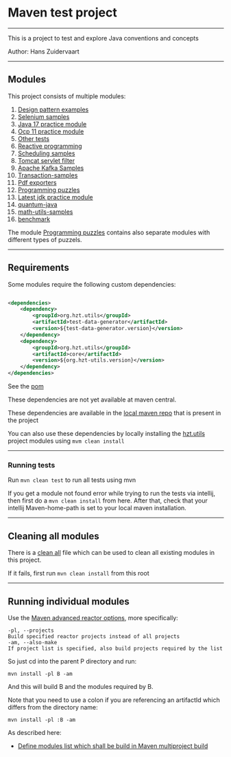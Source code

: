 # Maven test project

---

This is a project to test and explore Java conventions and concepts

Author: Hans Zuidervaart

---

## Modules

This project consists of multiple modules:

1. [Design pattern examples](design-patterns-examples/README.md)
2. [Selenium samples](selenium-samples/README.md)
3. [Java 17 practice module](java-17-practice-module/README.md)
4. [Ocp 11 practice module](ocp-11-practice-module/README.md)
5. [Other tests](other-tests/README.md)
6. [Reactive programming](reactive-streams/README.md)
7. [Scheduling samples](scheduling-samples/README.md)
8. [Tomcat servlet filter](java-web/README.md)
9. [Apache Kafka Samples](kafka-samples/README.md)
10. [Transaction-samples](transaction-samples/README.md)
11. [Pdf exporters](pdf-exporters/README.md)
12. [Programming puzzles][file:programming-puzzles-readme]
13. [Latest jdk practice module](latest-jdk-practice-module/README.md)
14. [quantum-java](quantum-java/README.md)
15. [math-utils-samples](math-utils-samples/README.md)
16. [benchmark](benchmark/README.md)

The module [Programming puzzles][file:programming-puzzles-readme] contains also separate modules with different types of puzzels.

[file:programming-puzzles-readme]:programming-puzzles/README.md

---

## Requirements

Some modules require the following custom dependencies:

```xml

<dependencies>
    <dependency>
        <groupId>org.hzt.utils</groupId>
        <artifactId>test-data-generator</artifactId>
        <version>${test-data-generator.version}</version>
    </dependency>
    <dependency>
        <groupId>org.hzt.utils</groupId>
        <artifactId>core</artifactId>
        <version>${org.hzt-utils.version}</version>
    </dependency>
</dependencies>
```

See the [pom](pom.xml)

These dependencies are not yet available at maven central. 

These dependencies are available in the [local maven repo](_local-mvn-repo) that is present in the project

You can also use these dependencies by locally installing the
[hzt.utils](https://github.com/hanszt/hzt-utils) project modules using `mvm clean install`

---

### Running tests

Run `mvn clean test` to run all tests using mvn

If you get a module not found error while trying to run the tests via intellij,
then first do a `mvn clean install` from here. After that,
check that your intellij Maven-home-path is set to your local maven installation.

---

## Cleaning all modules

There is a [clean all](clean-all.cmd) file which can be used to clean all existing modules in this project.

If it fails, first run `mvn clean install` from this root

---

## Running individual modules

Use the [Maven advanced reactor options](https://blog.sonatype.com/2009/10/maven-tips-and-tricks-advanced-reactor-options/), more specifically:

````
-pl, --projects
Build specified reactor projects instead of all projects
-am, --also-make
If project list is specified, also build projects required by the list
````

So just cd into the parent P directory and run:

````
mvn install -pl B -am
````

And this will build B and the modules required by B.

Note that you need to use a colon if you are referencing an artifactId which differs from the directory name:

````
mvn install -pl :B -am
````

As described here:

- [Define modules list which shall be build in Maven multiproject build](https://stackoverflow.com/questions/26429476/define-modules-list-which-shall-be-build-in-maven-multiproject-build/26439938#26439938)
